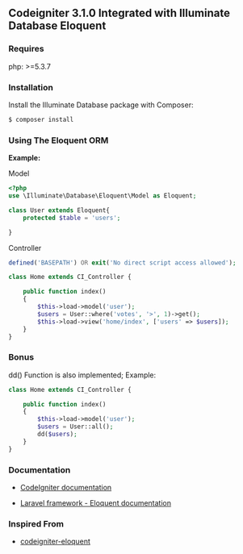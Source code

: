 ## Codeigniter 3.1.0 Integrated with Illuminate Database Eloquent

### Requires

php: >=5.3.7

### Installation

Install the Illuminate Database package with Composer:

```sh
$ composer install
```

### Using The Eloquent ORM

**Example:**

Model

```php
<?php
use \Illuminate\Database\Eloquent\Model as Eloquent;

class User extends Eloquent{
    protected $table = 'users';

}
```

Controller

```php
defined('BASEPATH') OR exit('No direct script access allowed');

class Home extends CI_Controller {

	public function index()
	{
		$this->load->model('user');
		$users = User::where('votes', '>', 1)->get();
		$this->load->view('home/index', ['users' => $users]);
	}
}
```
### Bonus
dd() Function is also implemented;
Example:
```php
class Home extends CI_Controller {

	public function index()
	{
		$this->load->model('user');
		$users = User::all();
        dd($users);
	}
}
```

### Documentation

- [CodeIgniter documentation](http://www.codeigniter.com/user_guide/)

- [Laravel framework - Eloquent documentation](https://laravel.com/docs/9.x/eloquent)


### Inspired From

- [codeigniter-eloquent](https://github.com/aduartem/codeigniter-eloquent/)

